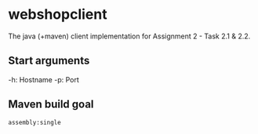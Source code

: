 # webshopclient
The java (+maven) client implementation for Assignment 2 - Task 2.1 & 2.2.

## Start arguments
-h: Hostname
-p: Port

## Maven build goal

`assembly:single`
